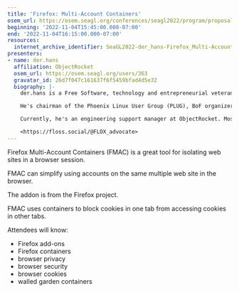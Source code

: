 ```yaml
---
title: 'Firefox: Multi-Account Containers'
osem_url: https://osem.seagl.org/conferences/seagl2022/program/proposals/903
beginning: '2022-11-04T15:45:00.000-07:00'
end: '2022-11-04T16:15:00.000-07:00'
resources:
  internet_archive_identifier: SeaGL2022-der_hans-Firefox_Multi-Account_Containers
presenters:
- name: der.hans
  affiliation: ObjectRocket
  osem_url: https://osem.seagl.org/users/363
  gravatar_id: 26d7f047c161637f6f5459bfad4d5e32
  biography: |-
    der.hans is a Free Software, technology and entrepreneurial veteran.

    He's chairman of the Phoenix Linux User Group (PLUG), BoF organizer for the Southern California Linux Expo (SCaLE), and founder of the Free Software Stammtisch and Stammtisch Job Nights.

    Currently, he's an engineering support manager at ObjectRocket. Most likely anything he says publicly was not approved by $dayjob.

    <https://floss.social/@FLOX_advocate>
---
```


Firefox Multi-Account Containers (FMAC) is a great tool for isolating web sites in a browser session.

FMAC can simplify using accounts on the same multiple web site in the browser.

The addon is from the Firefox project.

FMAC uses containers to block cookies in one tab from accessing cookies in other tabs.

Attendees will know:

* Firefox add-ons
* Firefox containers
* browser privacy
* browser security
* browser cookies
* walled garden containers
